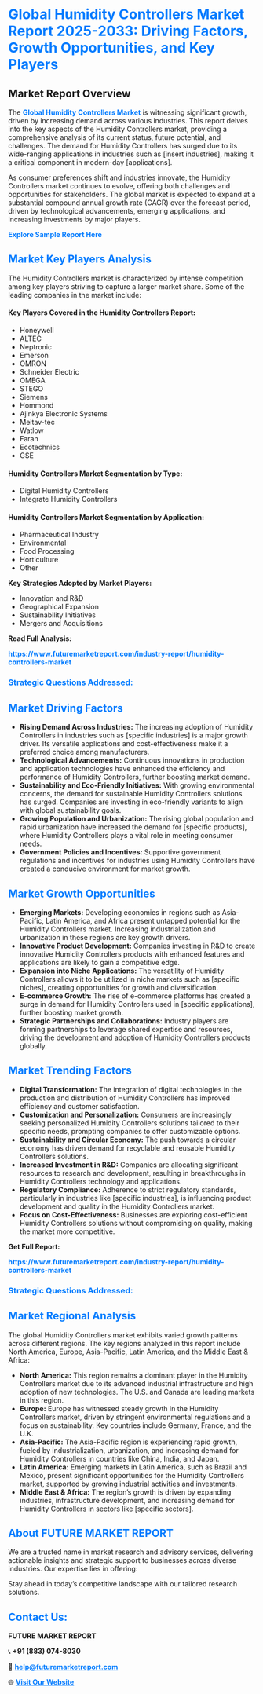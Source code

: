 <h1 style="color: #007BFF;">Global Humidity Controllers Market Report 2025-2033: Driving Factors, Growth Opportunities, and Key Players</h1>

<section id="overview">
<h2>Market Report Overview</h2>
<p>The <a href="https://www.futuremarketreport.com/industry-report/humidity-controllers-market" style="color: #007BFF; text-decoration: none;"><strong>Global Humidity Controllers Market</strong></a> is witnessing significant growth, driven by increasing demand across various industries. This report delves into the key aspects of the Humidity Controllers market, providing a comprehensive analysis of its current status, future potential, and challenges. The demand for Humidity Controllers has surged due to its wide-ranging applications in industries such as [insert industries], making it a critical component in modern-day [applications].</p>
<p>As consumer preferences shift and industries innovate, the Humidity Controllers market continues to evolve, offering both challenges and opportunities for stakeholders. The global market is expected to expand at a substantial compound annual growth rate (CAGR) over the forecast period, driven by technological advancements, emerging applications, and increasing investments by major players.</p>
</section>

<section id="overview">
<p><a href="https://www.futuremarketreport.com/request-sample/reportId=85246" style="color: #007BFF; text-decoration: none;"><strong>Explore Sample Report Here</strong></a></p>
</section>

<section id="key-players">
<h2 style="color: #007BFF;">Market Key Players Analysis</h2>
<p>The Humidity Controllers market is characterized by intense competition among key players striving to capture a larger market share. Some of the leading companies in the market include:</p>
<h4>Key Players Covered in the Humidity Controllers Report:</h4>
<ul><li>Honeywell</li><li>ALTEC</li><li>Neptronic</li><li>Emerson</li><li>OMRON</li><li>Schneider Electric</li><li>OMEGA</li><li>STEGO</li><li>Siemens</li><li>Hommond</li><li>Ajinkya Electronic Systems</li><li>Meitav-tec</li><li>Watlow</li><li>Faran</li><li>Ecotechnics</li><li>GSE</li></ul>
<h4>Humidity Controllers Market Segmentation by Type:</h4>
<ul><li>Digital Humidity Controllers</li><li>Integrate Humidity Controllers</li></ul>

<h4>Humidity Controllers Market Segmentation by Application:</h4>
<ul><li>Pharmaceutical Industry</li><li>Environmental</li><li>Food Processing</li><li>Horticulture</li><li>Other</li></ul>
<p><strong>Key Strategies Adopted by Market Players:</strong></p>
<ul>
<li>Innovation and R&D</li>
<li>Geographical Expansion</li>
<li>Sustainability Initiatives</li>
<li>Mergers and Acquisitions</li>
</ul>
</section>

<section>
<p><strong>Read Full Analysis: </strong></p><a href="https://www.futuremarketreport.com/industry-report/humidity-controllers-market" style="color: #007BFF; text-decoration: none;"><strong>https://www.futuremarketreport.com/industry-report/humidity-controllers-market</strong></a>
<h3 style="color: #007BFF;">Strategic Questions Addressed:</h3>
</section>

<section id="driving-factors">
<h2 style="color: #007BFF;">Market Driving Factors</h2>
<ul>
<li><strong>Rising Demand Across Industries:</strong> The increasing adoption of Humidity Controllers in industries such as [specific industries] is a major growth driver. Its versatile applications and cost-effectiveness make it a preferred choice among manufacturers.</li>
<li><strong>Technological Advancements:</strong> Continuous innovations in production and application technologies have enhanced the efficiency and performance of Humidity Controllers, further boosting market demand.</li>
<li><strong>Sustainability and Eco-Friendly Initiatives:</strong> With growing environmental concerns, the demand for sustainable Humidity Controllers solutions has surged. Companies are investing in eco-friendly variants to align with global sustainability goals.</li>
<li><strong>Growing Population and Urbanization:</strong> The rising global population and rapid urbanization have increased the demand for [specific products], where Humidity Controllers plays a vital role in meeting consumer needs.</li>
<li><strong>Government Policies and Incentives:</strong> Supportive government regulations and incentives for industries using Humidity Controllers have created a conducive environment for market growth.</li>
</ul>
</section>

<section id="growth-opportunities">
<h2 style="color: #007BFF;">Market Growth Opportunities</h2>
<ul>
<li><strong>Emerging Markets:</strong> Developing economies in regions such as Asia-Pacific, Latin America, and Africa present untapped potential for the Humidity Controllers market. Increasing industrialization and urbanization in these regions are key growth drivers.</li>
<li><strong>Innovative Product Development:</strong> Companies investing in R&D to create innovative Humidity Controllers products with enhanced features and applications are likely to gain a competitive edge.</li>
<li><strong>Expansion into Niche Applications:</strong> The versatility of Humidity Controllers allows it to be utilized in niche markets such as [specific niches], creating opportunities for growth and diversification.</li>
<li><strong>E-commerce Growth:</strong> The rise of e-commerce platforms has created a surge in demand for Humidity Controllers used in [specific applications], further boosting market growth.</li>
<li><strong>Strategic Partnerships and Collaborations:</strong> Industry players are forming partnerships to leverage shared expertise and resources, driving the development and adoption of Humidity Controllers products globally.</li>
</ul>
</section>

<section id="trending-factors">
<h2 style="color: #007BFF;">Market Trending Factors</h2>
<ul>
<li><strong>Digital Transformation:</strong> The integration of digital technologies in the production and distribution of Humidity Controllers has improved efficiency and customer satisfaction.</li>
<li><strong>Customization and Personalization:</strong> Consumers are increasingly seeking personalized Humidity Controllers solutions tailored to their specific needs, prompting companies to offer customizable options.</li>
<li><strong>Sustainability and Circular Economy:</strong> The push towards a circular economy has driven demand for recyclable and reusable Humidity Controllers solutions.</li>
<li><strong>Increased Investment in R&D:</strong> Companies are allocating significant resources to research and development, resulting in breakthroughs in Humidity Controllers technology and applications.</li>
<li><strong>Regulatory Compliance:</strong> Adherence to strict regulatory standards, particularly in industries like [specific industries], is influencing product development and quality in the Humidity Controllers market.</li>
<li><strong>Focus on Cost-Effectiveness:</strong> Businesses are exploring cost-efficient Humidity Controllers solutions without compromising on quality, making the market more competitive.</li>
</ul>
</section>

<section>
<p><strong>Get Full Report: </strong></p><a href="https://www.futuremarketreport.com/industry-report/humidity-controllers-market" style="color: #007BFF; text-decoration: none;"><strong>https://www.futuremarketreport.com/industry-report/humidity-controllers-market</strong></a>
<h3 style="color: #007BFF;">Strategic Questions Addressed:</h3>
</section>


<section id="regional-analysis">
<h2 style="color: #007BFF;">Market Regional Analysis</h2>
<p>The global Humidity Controllers market exhibits varied growth patterns across different regions. The key regions analyzed in this report include North America, Europe, Asia-Pacific, Latin America, and the Middle East & Africa:</p>
<ul>
<li><strong>North America:</strong> This region remains a dominant player in the Humidity Controllers market due to its advanced industrial infrastructure and high adoption of new technologies. The U.S. and Canada are leading markets in this region.</li>
<li><strong>Europe:</strong> Europe has witnessed steady growth in the Humidity Controllers market, driven by stringent environmental regulations and a focus on sustainability. Key countries include Germany, France, and the U.K.</li>
<li><strong>Asia-Pacific:</strong> The Asia-Pacific region is experiencing rapid growth, fueled by industrialization, urbanization, and increasing demand for Humidity Controllers in countries like China, India, and Japan.</li>
<li><strong>Latin America:</strong> Emerging markets in Latin America, such as Brazil and Mexico, present significant opportunities for the Humidity Controllers market, supported by growing industrial activities and investments.</li>
<li><strong>Middle East & Africa:</strong> The region’s growth is driven by expanding industries, infrastructure development, and increasing demand for Humidity Controllers in sectors like [specific sectors].</li>
</ul>
</section>

<footer>
<h2 style="color: #007BFF;">About FUTURE MARKET REPORT</h2>
<p>We are a trusted name in market research and advisory services, delivering actionable insights and strategic support to businesses across diverse industries. Our expertise lies in offering:</p>

<p>Stay ahead in today’s competitive landscape with our tailored research solutions.</p>

<h2 style="color: #007BFF;">Contact Us:</h2>
<p><strong>FUTURE MARKET REPORT</strong></p>
<p>📞 <strong>+91 (883) 074-8030</strong></p>
<p>📧 <strong><a href="mailto:help@futuremarketreport.com" style="color: #007BFF;">help@futuremarketreport.com</a></strong></p>
<p>🌐 <strong><a href="https://www.futuremarketreport.com/" style="color: #007BFF;">Visit Our Website</a></strong></p>
</footer>